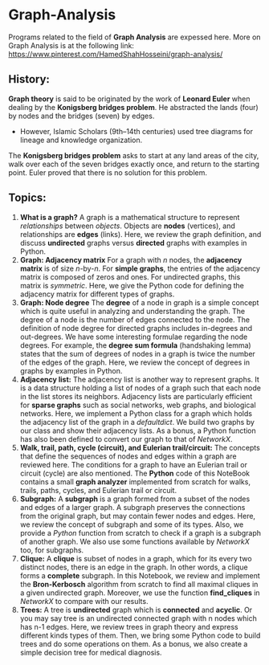 # Graph-Analysis 
Programs related to the field of **Graph Analysis** are expessed here. More on Graph Analysis is at the following link:
https://www.pinterest.com/HamedShahHosseini/graph-analysis/
## History:
**Graph theory** is said to be originated by the work of **Leonard Euler** when dealing by the **Konigsberg bridges problem**. He abstracted the lands (four) by nodes and the bridges (seven) by edges. 
 - However, Islamic Scholars (9th–14th centuries) used tree diagrams for lineage and knowledge organization.

The **Konigsberg bridges problem** asks to start at any land areas of the city, walk over each of the seven bridges exactly once, and return to the starting point. Euler proved that there is no solution for this problem.  
## Topics:
1) **What is a graph?** A graph is a mathematical structure to represent *relationships* between *objects*. Objects are **nodes** (vertices), and relationships are **edges** (links). 
Here, we review the graph definition, and discuss **undirected** graphs versus **directed** graphs with examples in Python.
2) **Graph: Adjacency matrix** For a graph with *n* nodes, the **adjacency matrix** is of size *n*-by-*n*. For **simple graphs**, the entries of the adjacency matrix is composed of zeros and ones. For undirected graphs, this matrix is *symmetric*.
Here, we give the Python code for defining the adjacency matrix for different types of graphs.
3) **Graph: Node degree** The **degree** of a node in graph is a simple concept which is quite useful in analyzing and understanding the graph. The degree of a node is the number of edges connected to the node. The definition of node degree for directed graphs includes in-degrees and out-degrees. 
We have some interesting formulae regarding the node degrees. For example, the **degree sum formula** (handshaking lemma) states that the sum of degrees of nodes in a graph is twice the number of the edges of the graph. 
Here, we review the concept of degrees in graphs by examples in Python.
4) **Adjacency list:** The adjacency list is another way to represent graphs. It is a data structure holding a list of nodes of a graph such that each node in the list stores its neighbors. Adjacency lists are particularly efficient for **sparse graphs** such as social networks, web graphs, and biological networks.
Here, we implement a Python class for a graph which holds the adjacency list of the graph in a *defaultdict*. We build two graphs by our class and show their adjacency lists. As a bonus, a Python function has also been defined to convert our graph to that of *NetworkX*. 
5) **Walk, trail, path, cycle (circuit), and Eulerian trail/circuit:** The concepts that define the sequences of nodes and edges within a graph are reviewed here. The conditions for a graph to have an Eulerian trail or circuit (cycle) are also mentioned.
The **Python** code of this NoteBook contains a small **graph analyzer** implemented from scratch for walks, trails, paths, cycles, and Eulerian trail or circuit.
6) **Subgraph:** A **subgraph** is a graph formed from a subset of the nodes and edges of a larger graph. A subgraph preserves the connections from the original graph, but may contain fewer nodes and edges. 
Here, we review the concept of subgraph and some of its types. Also, we provide a *Python* function from scratch to check if a graph is a subgraph of another graph. We also use some functions available by *NetworkX* too, for subgraphs. 
7) **Clique:** A **clique** is subset of nodes in a graph, which for its every two distinct nodes, there is an edge in the graph. In other words, a clique forms a **complete** subgraph.
In this Notebook, we review and implement the **Bron-Kerbosch** algorithm from scratch to find all maximal cliques in a given undirected graph. Moreover, we use the function **find_cliques** in *NetworkX* to compare with our results.
8) **Trees:** A tree is **undirected** graph which is **connected** and **acyclic**. Or you may say tree is an undirected connected graph with n nodes which has n-1 edges. 
Here, we review trees in graph theory and express different kinds types of them. Then, we bring some Python code to build trees and do some operations on them. As a bonus, we also create a simple decision tree for medical diagnosis. 